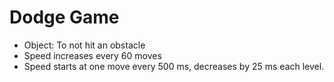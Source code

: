 # Dodge Game

* Object: To not hit an obstacle
* Speed increases every 60 moves
* Speed starts at one move every 500 ms, decreases by 25 ms each level.